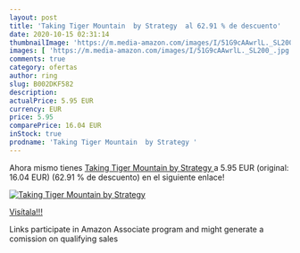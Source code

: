 ```yaml
---
layout: post
title: 'Taking Tiger Mountain  by Strategy  al 62.91 % de descuento'
date: 2020-10-15 02:31:14
thumbnailImage: 'https://m.media-amazon.com/images/I/51G9cAAwrlL._SL200_.jpg'
images: [ 'https://m.media-amazon.com/images/I/51G9cAAwrlL._SL200_.jpg' ]
comments: true
category: ofertas
author: ring
slug: B002DKF582
description:
actualPrice: 5.95 EUR
currency: EUR
price: 5.95
comparePrice: 16.04 EUR
inStock: true
prodname: 'Taking Tiger Mountain  by Strategy '
---
```


Ahora mismo tienes [Taking Tiger Mountain  by Strategy ](https://www.amazon.fr/dp/B002DKF582/?tag=tolees0d-21) a 5.95 EUR (original: 16.04 EUR) (62.91 %  de descuento) en el siguiente enlace!

[![Taking Tiger Mountain  by Strategy ](https://m.media-amazon.com/images/I/51G9cAAwrlL._SL200_.jpg)](https://www.amazon.fr/dp/B002DKF582/?tag=tolees0d-21)

[Visítala!!!](https://www.amazon.fr/dp/B002DKF582/?tag=tolees0d-21)

Links participate in Amazon Associate program and might generate a comission on qualifying sales
